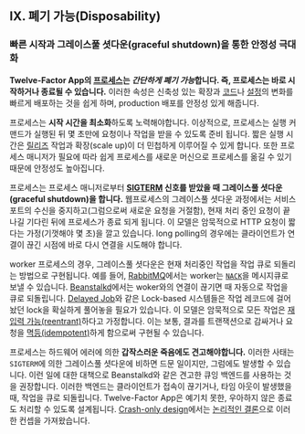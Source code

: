 ## IX. 폐기 가능(Disposability)

### 빠른 시작과 그레이스풀 셧다운(graceful shutdown)을 통한 안정성 극대화

**Twelve-Factor App의 [프로세스](./processes)는 *간단하게 폐기 가능*합니다. 즉, 프로세스는 바로 시작하거나 종료될 수 있습니다.** 이러한 속성은 신축성 있는 확장과 [코드](./codebase)나 [설정](./config)의 변화를 빠르게 배포하는 것을 쉽게 하며, production 배포를 안정성 있게 해줍니다.

프로세스는 **시작 시간을 최소화**하도록 노력해야합니다. 이상적으로, 프로세스는 실행 커맨드가 실행된 뒤 몇 초만에 요청이나 작업을 받을 수 있도록 준비 됩니다. 짧은 실행 시간은 [릴리즈](./build-release-run) 작업과 확장(scale up)이 더 민첩하게 이루어질 수 있게 합니다. 또한 프로세스 매니저가 필요에 따라 쉽게 프로세스를 새로운 머신으로 프로세스를 옮길 수 있기 때문에 안정성도 높아집니다.

프로세스는 프로세스 매니저로부터 **[SIGTERM](http://en.wikipedia.org/wiki/SIGTERM) 신호를 받았을 때 그레이스풀 셧다운(graceful shutdown)을 합니다.** 웹프로세스의 그레이스풀 셧다운 과정에서는 서비스 포트의 수신을 중지하고(그럼으로써 새로운 요청을 거절함), 현재 처리 중인 요청이 끝나길 기다린 뒤에 프로세스가 종료 되게 됩니다. 이 모델은 암묵적으로 HTTP 요청이 짧다는 가정(기껏해야 몇 초)을 깔고 있습니다. long polling의 경우에는 클라이언트가 연결이 끊긴 시점에 바로 다시 연결을 시도해야 합니다.

worker 프로세스의 경우, 그레이스풀 셧다운은 현재 처리중인 작업을 작업 큐로 되돌리는 방법으로 구현됩니다. 예를 들어, [RabbitMQ](http://www.rabbitmq.com/)에서는 worker는 [`NACK`](http://www.rabbitmq.com/amqp-0-9-1-quickref.html#basic.nack)을 메시지큐로 보낼 수 있습니다. [Beanstalkd](https://beanstalkd.github.io)에서는 woker와의 연결이 끊기면 때 자동으로 작업을 큐로 되돌립니다. [Delayed Job](https://github.com/collectiveidea/delayed_job#readme)와 같은 Lock-based 시스템들은 작업 레코드에 걸어놨던 lock을 확실하게 풀어놓을 필요가 있습니다. 이 모델은 암묵적으로 모든 작업은 [재입력 가능(reentrant)](http://en.wikipedia.org/wiki/Reentrant_%28subroutine%29)하다고 가정합니다. 이는 보통, 결과를 트랜잭션으로 감싸거나 요청을 [멱등(idempotent)](http://en.wikipedia.org/wiki/Idempotence)하게 함으로써 구현될 수 있습니다.

프로세스는 하드웨어 에러에 의한 **갑작스러운 죽음에도 견고해야합니다.** 이러한 사태는 `SIGTERM`에 의한 그레이스풀 셧다운에 비하면 드문 일이지만, 그럼에도 발생할 수 있습니다. 이런 일에 대한 대책으로 Beanstalkd와 같은 견고한 큐잉 백엔드를 사용하는 것을 권장합니다. 이러한 백엔드는 클라이언트가 접속이 끊기거나, 타임 아웃이 발생했을 때, 작업을 큐로 되돌립니다. Twelve-Factor App은 예기치 못한, 우아하지 않은 종료도 처리할 수 있도록 설계됩니다. [Crash-only design](http://lwn.net/Articles/191059/)에서는 [논리적인 결론](http://docs.couchdb.org/en/latest/intro/overview.html)으로 이러한 컨셉을 가져왔습니다.
